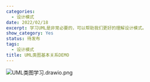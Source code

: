```yaml
---
categories:
  - 设计模式
date: 2022/02/18
excerpt: 学习UML是非常必要的，可以帮助我们更好的理解设计模式。
show_category: Yes
status: 待发布
tags:
  - 设计模式
title: UML类图基本关系DEMO
---
```



![UML类图学习.drawio.png](/notion_images/5b35f1480c59197c8714406797dcf327.png)